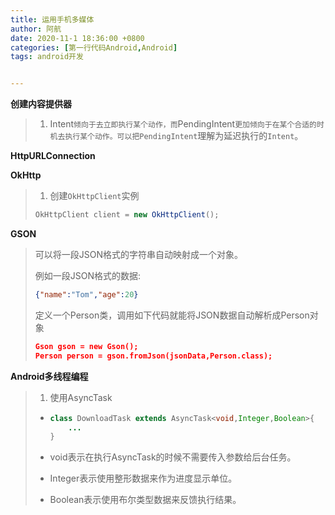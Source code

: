 ```yaml
---
title: 运用手机多媒体
author: 阿航
date: 2020-11-1 18:36:00 +0800
categories: [第一行代码Android,Android]
tags: android开发


---
```




**创建内容提供器**

>1. Intent`倾向于去立即执行某个动作，而`PendingIntent`更加倾向于在某个合适的时机去执行某个动作。可以把PendingIntent`理解为延迟执行的`Intent`。
>

**HttpURLConnection**

**OkHttp**

>1. 创建`OkHttpClient`实例
>
>   ```java
>   OkHttpClient client = new OkHttpClient();
>   ```

**GSON**

>可以将一段JSON格式的字符串自动映射成一个对象。
>
>例如一段JSON格式的数据: 
>
>```json
>{"name":"Tom","age":20}
>```
>
>定义一个Person类，调用如下代码就能将JSON数据自动解析成Person对象
>
>```json
>Gson gson = new Gson();
>Person person = gson.fromJson(jsonData,Person.class);
>```

**Android多线程编程**

>1. 使用AsyncTask
>
>   * ```java
>     class DownloadTask extends AsyncTask<void,Integer,Boolean>{
>         ...
>     }
>     ```
>
>   * void表示在执行AsyncTask的时候不需要传入参数给后台任务。
>
>   * Integer表示使用整形数据来作为进度显示单位。
>
>   * Boolean表示使用布尔类型数据来反馈执行结果。
>
>
>
>



















